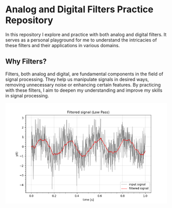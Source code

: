# Analog and Digital Filters Practice Repository

In this repository I explore and practice with both analog and digital filters. It serves as a personal playground for me to understand the intricacies of these filters and their applications in various domains.

## Why Filters?

Filters, both analog and digital, are fundamental components in the field of signal processing. They help us manipulate signals in desired ways, removing unnecessary noise or enhancing certain features. By practicing with these filters, I aim to deepen my understanding and improve my skills in signal processing.

![alt text](https://github.com/Sara-a-r/Digital-filter/blob/main/digital%20LowPass%20filter/figure/filtered_signal_gauss.png)
